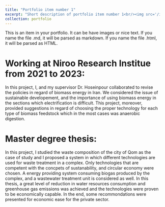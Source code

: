 ```yaml
---
title: "Portfolio item number 1"
excerpt: "Short description of portfolio item number 1<br/><img src='/images/500x300.png'>"
collection: portfolio
---
```


This is an item in your portfolio. It can be have images or nice text. If you name the file .md, it will be parsed as markdown. If you name the file .html, it will be parsed as HTML. 
 # Working at Niroo Research Institue from 2021 to 2023:
In this project, I, and my supervisor Dr. Hoseinpour collaborated to revise the policies in regard of biomass energy in Iran. We considered the issue of sustainable developement, and the importance of using biomass energy in the sections which electrification is difficult. This project, moreover, provided suggestions in regard of choosing the proper technology for each type of biomass feedstock which in the most cases was anaerobic digestion.
# Master degree thesis:
In this project, I studied the waste composition of the city of Qom as the case of study and I proposed a system in which different technologies are used for waste treatment in a complex. Only technologies that are competent with the concpets of sustanability, and circular economy were chosen. A energy providing system consuming biogas produced by the complex, and a wastewater treatment unit is considered as well. In this thesis, a great level of reduction in water resources consumption and greenhouse gas emissions was achieved and the technologies were proven to be economically capable. In the end, some recommondations were presented for economic ease for the private sector.
